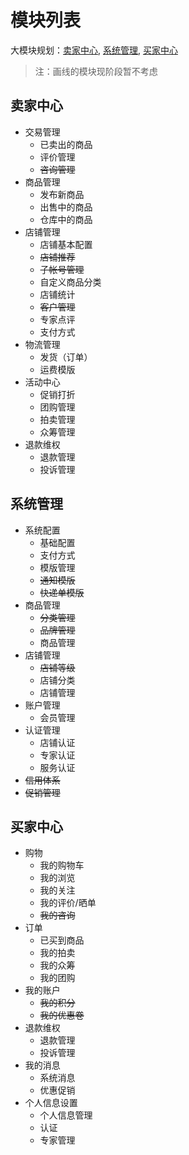 # 模块列表

大模块规划：[卖家中心](#卖家中心), [系统管理](#系统管理), [买家中心](#买家中心)

> 注：画线的模块现阶段暂不考虑

## 卖家中心

* 交易管理
	* 已卖出的商品
	* 评价管理
	* ~~咨询管理~~
* 商品管理
	* 发布新商品
	* 出售中的商品
	* 仓库中的商品
* 店铺管理
	* 店铺基本配置
	* ~~店铺推荐~~
	* <del>子帐号管理
	* 自定义商品分类
	* 店铺统计
	* ~~客户管理~~
	* 专家点评
	* 支付方式
* 物流管理
	* 发货（订单）
	* 运费模版
* 活动中心
	* 促销打折
	* 团购管理
	* 拍卖管理
	* 众筹管理
* 退款维权
	* 退款管理
	* 投诉管理

## 系统管理

* 系统配置
	* 基础配置
	* 支付方式
	* 模版管理
	* ~~通知模版~~
	* ~~快递单模版~~
* 商品管理
	* ~~分类管理~~
	* ~~品牌管理~~
	* 商品管理
* 店铺管理
	* ~~店铺等级~~
	* 店铺分类
	* 店铺管理
* 账户管理
	* 会员管理
* 认证管理
	* 店铺认证
	* 专家认证
	* 服务认证
* ~~信用体系~~
* ~~促销管理~~

## 买家中心

* 购物
	* 我的购物车
	* 我的浏览
	* 我的关注
	* 我的评价/晒单
	* ~~我的咨询~~
* 订单
	* 已买到商品
	* 我的拍卖
	* 我的众筹
	* 我的团购
* 我的账户
	* ~~我的积分~~
	* ~~我的优惠卷~~
* 退款维权
	* 退款管理
	* 投诉管理
* 我的消息
	* 系统消息
	* 优惠促销
* 个人信息设置
	* 个人信息管理
	* 认证
	* 专家管理
